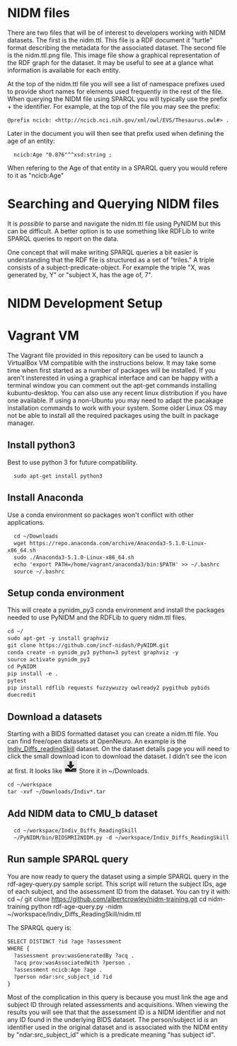# NIDM files
There are two files that will be of interest to developers working with NIDM datasets. The first is the nidm.ttl. This file is a RDF document it "turtle" format describing the metadata for the associated dataset. The second file is the nidm.ttl.png file. This image file show a graphical representation of the RDF graph for the dataset. It may be useful to see at a glance what information is available for each entity.

At the top of the nidm.ttl file you will see a list of namespace prefixes used to provide short names for elements used frequently in the rest of the file. When querying the NIDM file using SPARQL you will typically use the prefix + the identifier. For example, at the top of the file you may see the prefix:

	@prefix ncicb: <http://ncicb.nci.nih.gov/xml/owl/EVS/Thesaurus.owl#> .
   
Later in the document you will then see that prefix used when defining the age of an entity:

      ncicb:Age "0.876"^^xsd:string ;
      
When refering to the Age of that entity in a SPARQL query you would refere to it as "ncicb:Age"

# Searching and Querying NIDM files
It is _possible_ to parse and navigate the nidm.ttl file using PyNIDM but this can be difficult. A better option is to use something like RDFLib to write SPARQL queries to report on the data.

One concept that will make writing SPARQL queries a bit easier is understanding that the RDF file is structured as a set of "triles." A triple consists of a subject-predicate-object. For example the triple "X, was generated by, Y" or "subject X, has the age of, 7". 


# NIDM Development Setup

# Vagrant VM
The Vagrant file provided in this repository can be used to launch a VirtualBox VM compatible with the instructions below. It may take some time when first started as a number of packages will be installed. If you aren't insterested in using a graphical interface and can be happy with a terminal window you can comment out the apt-get commands installing kubuntu-desktop.  You can also use any recent linux distribution if you have one available. If using a non-Ubuntu you may need to adapt the pacakage installation commands to work with your  system. Some older Linux OS may not be able to install all the required packages using the built in package manager.


## Install python3
Best to use python 3 for future compatibility. 

	  sudo apt-get install python3

## Install Anaconda
Use a conda environment so packages won't conflict with other applications.

	  cd ~/Downloads
	  wget https://repo.anaconda.com/archive/Anaconda3-5.1.0-Linux-x86_64.sh
	  sudo ./Anaconda3-5.1.0-Linux-x86_64.sh
	  echo 'export PATH=/home/vagrant/anaconda3/bin:$PATH' >> ~/.bashrc
	  source ~/.bashrc


## Setup conda environment
This will create a pynidm_py3 conda environment and install the packages needed to use PyNIDM and the RDFLib to query nidm.ttl files.

	cd ~/
	sudo apt-get -y install graphviz
	git clone https://github.com/incf-nidash/PyNIDM.git
	conda create -n pynidm_py3 python=3 pytest graphviz -y
	source activate pynidm_py3
	cd PyNIDM
	pip install -e .
	pytest
	pip install rdflib requests fuzzywuzzy owlready2 pygithub pybids duecredit

## Download a datasets
Starting with a BIDS formatted dataset you can create a nidm.ttl file. You can find free/open datasets at OpenNeuro. An example is the [Indiv_Diffs_readingSkill](https://openneuro.org/datasets/ds001365/versions/00001) dataset. On the dataset details page you will need to click the small download icon to download the dataset. I didn't see the icon at first. It looks like ![download icon](https://raw.githubusercontent.com/albertcrowley/nidm-training/master/download-icon.png)
Store it in ~/Downloads.

	cd ~/workspace
	tar -xvf ~/Downloads/Indiv*.tar

## Add NIDM data to CMU_b dataset
      cd ~/workspace/Indiv_Diffs_ReadingSkill
      ~/PyNIDM/bin/BIDSMRI2NIDM.py -d ~/workspace/Indiv_Diffs_ReadingSkill

## Run sample SPARQL query
You are now ready to query the dataset using a simple SPARQL query in the rdf-agey-query.py sample script. This script will return the subject IDs, age of each subject, and the assessment ID from the dataset. You can try it with:
   cd ~/
   git clone https://github.com/albertcrowley/nidm-training.git
   cd nidm-training
   python rdf-age-query.py -nidm ~/workspace/Indiv_Diffs_ReadingSkill/nidm.ttl

The SPARQL query is:
	
	SELECT DISTINCT ?id ?age ?assessment   
	WHERE {
	  ?assessment prov:wasGeneratedBy ?acq .
	  ?acq prov:wasAssociatedWith ?person .
	  ?assessment ncicb:Age ?age .
	  ?person ndar:src_subject_id ?id
	}
	
Most of the complication in this query is because you must link the age and subject ID through related assessments and acquisitions. When viewing the results you will see that that the assessment ID is a NIDM identifier and not any ID found in the underlying BIDS dataset. The person/subject id _is_ an identifier used in the original dataset and is associated with the NIDM entity by "ndar:src_subject_id" which is a predicate meaning "has subject id".
